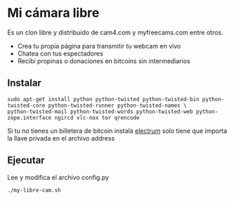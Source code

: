 Mi cámara libre
===============

Es un clon libre y distribuido de cam4.com y myfreecams.com entre otros.

* Crea tu propia página para transmitir tu webcam en vivo
* Chatea con tus espectadores
* Recibí propinas o donaciones en bitcoins sin intermediarios


Instalar
--------

~~~
sudo apt-get install python python-twisted python-twisted-bin python-twisted-core python-twisted-runner python-twisted-names \
python-twisted-mail python-twisted-words python-twisted-web python-zope.interface ngircd vlc-nox tor qrencode
~~~

Si tu no tienes un billetera de bitcoin instala [electrum](https://electrum.org/) solo tiene que importa la llave privada en el archivo address

Ejecutar
--------

Lee y modifica el archivo config.py

~~~
./my-libre-cam.sh
~~~
